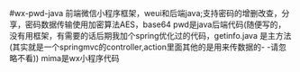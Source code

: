#wx-pwd-java
前端微信小程序框架，weui和后端java;支持密码的增删改查，分享，密码数据传输使用加密算法AES，base64
pwd是java后端代码(随便写的，没有用框架，有需要的话后期我加个spring优化过的代码，getinfo.java 是主方法(其实就是一个springmvc的controller,action里面其他的是用来传数据的- -请忽略不看))
mima是wx小程序代码
